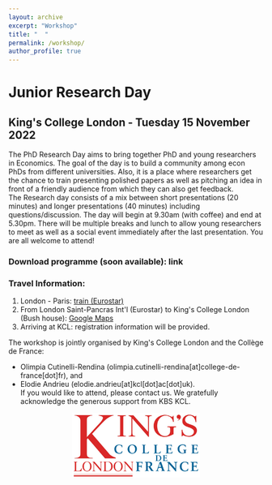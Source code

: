 ```yaml
---
layout: archive
excerpt: "Workshop"
title: "  "
permalink: /workshop/
author_profile: true
---
```


# Junior Research Day

## King's College London - Tuesday 15 November 2022

The PhD Research Day aims to bring together PhD and young researchers in Economics. The goal of the day is to build a community among econ PhDs from different universities. Also, it is a place where researchers get the chance to train presenting polished papers as well as pitching an idea in front of a friendly audience from which they can also get feedback.  
The Research day consists of a mix between short presentations (20 minutes) and longer presentations (40 minutes) including questions/discussion. The day will begin at 9.30am (with coffee) and end at 5.30pm. There will be multiple breaks and lunch to allow young researchers to meet as well as a social event immediately after the last presentation. You are all welcome to attend!

### Download programme (soon available): link

### Travel Information:
1. London - Paris: [train (Eurostar)](https://www.eurostar.com/fr-fr) 
2. From London Saint-Pancras Int'l (Eurostar) to King's College London (Bush house): [Google Maps](https://www.google.com/maps/dir/Bush+House,+Aldwych,+London,+UK/King's+Cross+St.+Pancras,+Euston+Rd,+London+N1+9AL,+United+Kingdom/@51.5184507,-0.1257624,14.09z/data=!4m14!4m13!1m5!1m1!1s0x487604b57c3fffff:0x7cf28e36d5dddd5d!2m2!1d-0.1173517!2d51.5130562!1m5!1m1!1s0x48761b3bf94081c7:0x7c612b5a92c7a2d0!2m2!1d-0.123169!2d51.530663!3e3) 
3. Arriving at KCL: registration information will be provided.  

The workshop is jointly organised by King's College London and the Collège de France:
* Olimpia Cutinelli-Rendina (olimpia.cutinelli-rendina[at]college-de-france[dot]fr), and 
* Elodie Andrieu (elodie.andrieu[at]kcl[dot]ac[dot]uk).   
If you would like to attend, please contact us. We gratefully acknowledge the generous support from KBS KCL.


<p align="center" width="100%">
    <img width="50%" src="/images/kings-college-london2.png">
</p>
